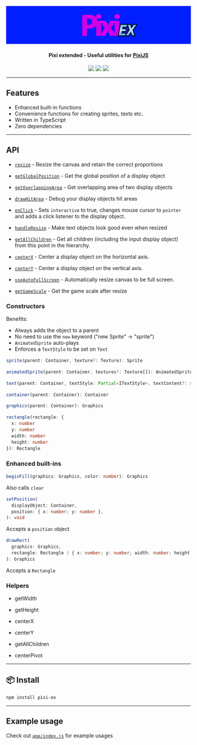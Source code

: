 <img src="./pixi-ex.png">
<h4 align="center">
  Pixi extended - Useful utilities for <a href="https://github.com/pixijs/pixi.js">PixiJS</a>
</h4>

<div align="center">
  <img src="https://badgen.net/npm/v/pixi-ex?icon=npm" />
  <img src="https://badgen.net/bundlephobia/minzip/pixi-ex" />
  <img src="https://badgen.net/github/last-commit/sajmoni/pixi-ex/main?icon=github" />
</div>

---

## Features

- Enhanced built-in functions
- Convenience functions for creating sprites, texts etc.
- Written in TypeScript
- Zero dependencies

---

## API

- [`resize`](docs/resize.md) - Resize the canvas and retain the correct proportions

- [`getGlobalPosition`](docs/getGlobalPosition.md) - Get the global position of a display object

- [`getOverlappingArea`](docs/getOverlappingArea.md) - Get overlapping area of two display objects

- [`drawHitArea`](docs/drawHitArea.md) - Debug your display objects hit areas

- [`onClick`](docs/onClick.md) - Sets `interactive` to true, changes mouse cursor to `pointer` and adds a click listener to the display object.

- [`handleResize`](docs/handleResize.md) - Make text objects look good even when resized

- [`getAllChildren`](docs/getAllChildren.md) - Get all children (including the input display object) from this point in the hierarchy.

- [`centerX`](docs/centerX.md) - Center a display object on the horizontal axis.

- [`centerY`](docs/centerY.md) - Center a display object on the vertical axis.

- [`useAutoFullScreen`](docs/useAutoFullScreen.md) - Automatically resize canvas to be full screen.

- [`getGameScale`](api/getGameScale.md) - Get the game scale after resize

### Constructors

Benefits:

- Always adds the object to a parent
- No need to use the `new` keyword ("new Sprite" -> "sprite")
- `AnimatedSprite` auto-plays
- Enforces a `TextStyle` to be set on `Text`

```ts
sprite(parent: Container, texture?: Texture): Sprite
```

```ts
animatedSprite(parent: Container, textures?: Texture[]): AnimatedSprite
```

```ts
text(parent: Container, textStyle: Partial<ITextStyle>, textContent?: string): Text
```

```ts
container(parent: Container): Container
```

```ts
graphics(parent: Container): Graphics
```

```ts
rectangle(rectangle: {
  x: number
  y: number
  width: number
  height: number
}): Rectangle
```

### Enhanced built-ins

```ts
beginFill(graphics: Graphics, color: number): Graphics
```

Also calls `clear`

```ts
setPosition(
  displayObject: Container,
  position: { x: number; y: number },
): void
```

Accepts a `position` object

```ts
drawRect(
  graphics: Graphics,
  rectangle: Rectangle | { x: number; y: number; width: number; height: number },
): Graphics
```

Accepts a `Rectangle`

### Helpers

- getWidth

- getHeight

- centerX

- centerY

- getAllChildren

- centerPivot

---

## :package: Install

```sh
npm install pixi-ex
```

---

## Example usage

Check out [`app/index.js`](app/index.js) for example usages
